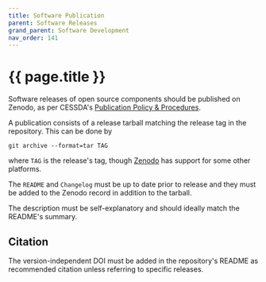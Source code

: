 ```yaml
---
title: Software Publication
parent: Software Releases
grand_parent: Software Development
nav_order: 141
---
```


# {{ page.title }}

Software releases of open source components should be published on Zenodo, as per CESSDA's [Publication Policy & Procedures](https://doi.org/10.5281/zenodo.3904264).

A publication consists of a release tarball matching the release tag in the repository.
This can be done by

```shell
git archive --format=tar TAG
```

where `TAG` is the release's tag, though
[Zenodo](https://docs.github.com/en/repositories/archiving-a-github-repository/referencing-and-citing-content/)
has support for some other platforms.

The `README` and `Changelog` must be up to date prior to release
and they must be added to the Zenodo record in addition to the tarball.

The description must be self-explanatory and should ideally match the README's summary.

## Citation

The version-independent DOI must be added in the repository's README as recommended citation unless referring to specific releases.

